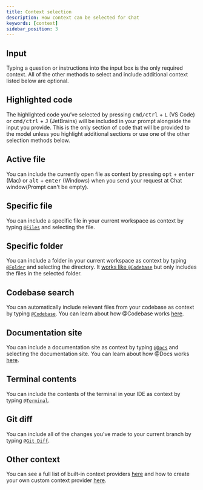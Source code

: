 ```yaml
---
title: Context selection
description: How context can be selected for Chat
keywords: [context]
sidebar_position: 3
---
```


## Input

Typing a question or instructions into the input box is the only required context. All of the other methods to select and include additional context listed below are optional.

## Highlighted code

The highlighted code you’ve selected by pressing <kbd>cmd/ctrl</kbd> + <kbd>L</kbd> (VS Code) or <kbd>cmd/ctrl</kbd> + <kbd>J</kbd> (JetBrains) will be included in your prompt alongside the input you provide. This is the only section of code that will be provided to the model unless you highlight additional sections or use one of the other selection methods below.

## Active file

You can include the currently open file as context by pressing <kbd>opt</kbd> + <kbd>enter</kbd> (Mac) or <kbd>alt</kbd> + <kbd>enter</kbd> (Windows) when you send your request at Chat window(Prompt can't be empty).

## Specific file

You can include a specific file in your current workspace as context by typing [`@Files`](../customize/context-providers.mdx#file) and selecting the file.

## Specific folder

You can include a folder in your current workspace as context by typing [`@Folder`](../customize/context-providers.mdx#folder) and selecting the directory. It [works like `@Codebase`](../customize/deep-dives/codebase.mdx) but only includes the files in the selected folder.

## Codebase search

You can automatically include relevant files from your codebase as context by typing [`@Codebase`](../customize/context-providers.mdx#codebase). You can learn about how @Codebase works [here](../customize/deep-dives/codebase.mdx).

## Documentation site

You can include a documentation site as context by typing [`@Docs`](../customize/context-providers.mdx#docs) and selecting the documentation site. You can learn about how @Docs works [here](../customize/deep-dives/docs.mdx).

## Terminal contents

You can include the contents of the terminal in your IDE as context by typing [`@Terminal`](../customize/context-providers.mdx#terminal).

## Git diff

You can include all of the changes you've made to your current branch by typing [`@Git Diff`](../customize/context-providers.mdx#git-diff).

## Other context

You can see a full list of built-in context providers [here](../customize/context-providers.mdx) and how to create your own custom context provider [here](../customize/tutorials/build-your-own-context-provider.mdx).
